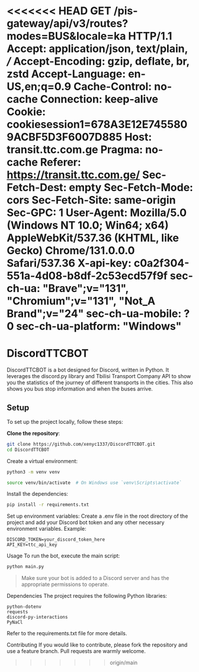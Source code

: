 <<<<<<< HEAD
GET /pis-gateway/api/v3/routes?modes=BUS&locale=ka HTTP/1.1
Accept: application/json, text/plain, */*
Accept-Encoding: gzip, deflate, br, zstd
Accept-Language: en-US,en;q=0.9
Cache-Control: no-cache
Connection: keep-alive
Cookie: cookiesession1=678A3E12E7455809ACBF5D3F6007D885
Host: transit.ttc.com.ge
Pragma: no-cache
Referer: https://transit.ttc.com.ge/
Sec-Fetch-Dest: empty
Sec-Fetch-Mode: cors
Sec-Fetch-Site: same-origin
Sec-GPC: 1
User-Agent: Mozilla/5.0 (Windows NT 10.0; Win64; x64) AppleWebKit/537.36 (KHTML, like Gecko) Chrome/131.0.0.0 Safari/537.36
X-api-key: c0a2f304-551a-4d08-b8df-2c53ecd57f9f
sec-ch-ua: "Brave";v="131", "Chromium";v="131", "Not_A Brand";v="24"
sec-ch-ua-mobile: ?0
sec-ch-ua-platform: "Windows"
=======

# DiscordTTCBOT

DiscordTTCBOT is a bot designed for Discord, written in Python. It leverages the discord.py library and Tbilisi Transport Company API to show you the statistics of the journey of different transports in the cities. This also shows you bus stop information and when the buses arrive.

## Setup

To set up the project locally, follow these steps:

**Clone the repository**:
```sh
git clone https://github.com/xenyc1337/DiscordTTCBOT.git
cd DiscordTTCBOT
```
Create a virtual environment:

```sh
python3 -m venv venv
```

```sh
source venv/bin/activate  # On Windows use `venv\Scripts\activate`
```
Install the dependencies:

```sh
pip install -r requirements.txt
```
Set up environment variables:
Create a .env file in the root directory of the project and add your Discord bot token and any other necessary environment variables. Example:

```env
DISCORD_TOKEN=your_discord_token_here
API_KEY=ttc_api_key
```
Usage
To run the bot, execute the main script:
```python
python main.py
```
> Make sure your bot is added to a Discord server and has the appropriate permissions to operate.

Dependencies
The project requires the following Python libraries:

```discord.py>=2.0.0
python-dotenv
requests
discord-py-interactions
PyNaCl
```
Refer to the requirements.txt file for more details.

Contributing
If you would like to contribute, please fork the repository and use a feature branch. Pull requests are warmly welcome.
>>>>>>> origin/main

